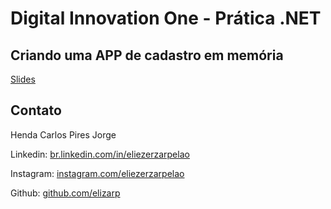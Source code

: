 # Digital Innovation One - Prática .NET

## Criando uma APP de cadastro em memória

[Slides](dio-dotnet-poo-lab-2.pdf)

## Contato

Henda Carlos Pires Jorge

Linkedin:  [br.linkedin.com/in/eliezerzarpelao](http://br.linkedin.com/in/henda707)

Instagram:  [instagram.com/eliezerzarpelao](https://instagram.com/henda_07)

Github:  [github.com/elizarp](https://github.com/henda07)
